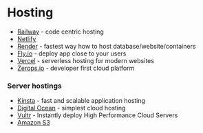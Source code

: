 # Hosting

* [Railway](https://railway.app/) - code centric hosting
* [Netlify](https://www.netlify.com/)
* [Render](https://render.com/) - fastest way how to host database/website/containers
* [Fly.io](https://fly.io/) - deploy app close to your users
* [Vercel](https://vercel.com/dashboard) - serverless hosting for modern websites
* [Zerops.io](https://zerops.io/) - developer first cloud platform

### Server hostings

* [Kinsta](https://kinsta.com/application-hosting/) - fast and scalable application hosting
* [Digital Ocean](https://www.digitalocean.com/) - simplest cloud hosting
* [Vultr](https://www.vultr.com/) - Instantly deploy High Performance Cloud Servers
* [Amazon S3](https://aws.amazon.com/s3/)